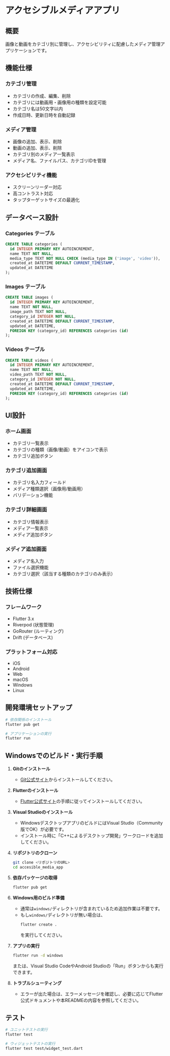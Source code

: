 # アクセシブルメディアアプリ

## 概要
画像と動画をカテゴリ別に管理し、アクセシビリティに配慮したメディア管理アプリケーションです。

## 機能仕様

### カテゴリ管理
- カテゴリの作成、編集、削除
- カテゴリには動画用・画像用の種類を設定可能
- カテゴリ名は50文字以内
- 作成日時、更新日時を自動記録

### メディア管理
- 画像の追加、表示、削除
- 動画の追加、表示、削除
- カテゴリ別のメディア一覧表示
- メディア名、ファイルパス、カテゴリIDを管理

### アクセシビリティ機能
- スクリーンリーダー対応
- 高コントラスト対応
- タップターゲットサイズの最適化

## データベース設計

### Categories テーブル
```sql
CREATE TABLE categories (
  id INTEGER PRIMARY KEY AUTOINCREMENT,
  name TEXT NOT NULL,
  media_type TEXT NOT NULL CHECK (media_type IN ('image', 'video')),
  created_at DATETIME DEFAULT CURRENT_TIMESTAMP,
  updated_at DATETIME
);
```

### Images テーブル
```sql
CREATE TABLE images (
  id INTEGER PRIMARY KEY AUTOINCREMENT,
  name TEXT NOT NULL,
  image_path TEXT NOT NULL,
  category_id INTEGER NOT NULL,
  created_at DATETIME DEFAULT CURRENT_TIMESTAMP,
  updated_at DATETIME,
  FOREIGN KEY (category_id) REFERENCES categories (id)
);
```

### Videos テーブル
```sql
CREATE TABLE videos (
  id INTEGER PRIMARY KEY AUTOINCREMENT,
  name TEXT NOT NULL,
  video_path TEXT NOT NULL,
  category_id INTEGER NOT NULL,
  created_at DATETIME DEFAULT CURRENT_TIMESTAMP,
  updated_at DATETIME,
  FOREIGN KEY (category_id) REFERENCES categories (id)
);
```

## UI設計

### ホーム画面
- カテゴリ一覧表示
- カテゴリの種類（画像/動画）をアイコンで表示
- カテゴリ追加ボタン

### カテゴリ追加画面
- カテゴリ名入力フィールド
- メディア種類選択（画像用/動画用）
- バリデーション機能

### カテゴリ詳細画面
- カテゴリ情報表示
- メディア一覧表示
- メディア追加ボタン

### メディア追加画面
- メディア名入力
- ファイル選択機能
- カテゴリ選択（該当する種類のカテゴリのみ表示）

## 技術仕様

### フレームワーク
- Flutter 3.x
- Riverpod (状態管理)
- GoRouter (ルーティング)
- Drift (データベース)

### プラットフォーム対応
- iOS
- Android
- Web
- macOS
- Windows
- Linux

## 開発環境セットアップ

```bash
# 依存関係のインストール
flutter pub get

# アプリケーションの実行
flutter run
```

## Windowsでのビルド・実行手順

1. **Gitのインストール**
   - [Git公式サイト](https://git-scm.com/)からインストールしてください。

2. **Flutterのインストール**
   - [Flutter公式サイト](https://docs.flutter.dev/get-started/install/windows)の手順に従ってインストールしてください。

3. **Visual Studioのインストール**
   - WindowsデスクトップアプリのビルドにはVisual Studio（Community版でOK）が必要です。
   - インストール時に「C++によるデスクトップ開発」ワークロードを追加してください。

4. **リポジトリのクローン**
   ```sh
   git clone <リポジトリのURL>
   cd accesible_media_app
   ```

5. **依存パッケージの取得**
   ```sh
   flutter pub get
   ```

6. **Windows用のビルド準備**
   - 通常は`windows/`ディレクトリが含まれているため追加作業は不要です。
   - もし`windows/`ディレクトリが無い場合は、
     ```sh
     flutter create .
     ```
     を実行してください。

7. **アプリの実行**
   ```sh
   flutter run -d windows
   ```
   または、Visual Studio CodeやAndroid Studioの「Run」ボタンからも実行できます。

8. **トラブルシューティング**
   - エラーが出た場合は、エラーメッセージを確認し、必要に応じてFlutter公式ドキュメントや本READMEの内容を参照してください。

## テスト

```bash
# ユニットテストの実行
flutter test

# ウィジェットテストの実行
flutter test test/widget_test.dart
```
